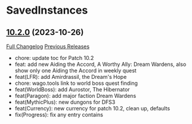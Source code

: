# SavedInstances

## [10.2.0](https://github.com/SavedInstances/SavedInstances/tree/10.2.0) (2023-10-26)
[Full Changelog](https://github.com/SavedInstances/SavedInstances/compare/10.1.6...10.2.0) [Previous Releases](https://github.com/SavedInstances/SavedInstances/releases)

- chore: update toc for Patch 10.2  
- feat: add new Aiding the Accord, A Worthy Ally: Dream Wardens, also show only one Aiding the Accord in weekly quest  
- feat(LFR): add Amirdrassil, the Dream's Hope  
- chore: wago.tools link to world boss quest finding  
- feat(WorldBoss): add Aurostor, The Hibernator  
- feat(Paragon): add major faction Dream Wardens  
- feat(MythicPlus): new dungons for DFS3  
- feat(Currency): new currency for patch 10.2, clean up, defaults  
- fix(Progress): fix any entry contains  
